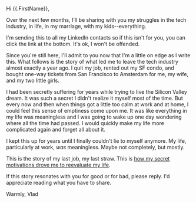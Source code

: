 Hi {{.FirstName}},

Over the next few months, I'll be sharing with you my struggles in the tech industry, in life, in my marriage, with my kids--everything.

I'm sending this to all my LinkedIn contacts so if this isn't for you, you can click the link at the bottom. It's ok, I won't be offended.

Since you're still here, I'll admit to you now that I'm a little on edge as I write this. What follows is the story of what led me to leave the tech industry almost exactly a year ago. I quit my job, rented out my SF condo, and bought one-way tickets from San Francisco to Amsterdam for me, my wife, and my two little girls.

I had been secretly suffering for years while trying to live the Silicon Valley dream. It was such a secret I didn't realize it myself most of the time. But every now and then when things got a little too calm at work and at home, I could feel this sense of emptiness come upon me. It was like everything in my life was meaningless and I was going to wake up one day wondering where all the time had passed. I would quickly make my life more complicated again and forget all about it.

I kept this up for years until I finally couldn't lie to myself anymore. My life, particularly at work, _was_ meaningless. Maybe not completely, but mostly.

This is the story of my last job, my last straw. This is [how my secret motivations drove me to reevaluate my life](https://softsideoftech.com/motivation-at-clara).

If this story resonates with you for good or for bad, please reply. I'd appreciate reading what you have to share.

Warmly,
Vlad